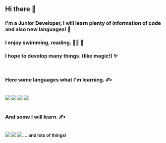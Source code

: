 ## Hi there 👋

### I'm a Junior Developer, I will learn plenty of information of code and also new languages! 🚀 <br/>
### I enjoy swimming, reading. 🏊‍♂️ 📖 <br/>
### I hope to develop many things. (like magic!) ✨ <br/>
<br/>

### Here some languages what I'm learning. ✍
<br/>
<img src="https://img.shields.io/badge/Html-E34F26?style=flat-square&logo=Html5&logoColor=white"/>
<img src="https://img.shields.io/badge/Css-1572B6?style=flat-square&logo=Css3&logoColor=white"/>
<img src="https://img.shields.io/badge/Javascript-F7DF1E?style=flat-square&logo=Javascript&logoColor=white"/>
<img src="https://img.shields.io/badge/Git-F05032?style=flat-square&logo=Git&logoColor=white"/>
<br/>
<br/>

### And some I <b>will<b/> learn. ✍
<br/>
<img src="https://img.shields.io/badge/Node.js-339933?style=flat-square&logo=Node.js&logoColor=white"/>
<img src="https://img.shields.io/badge/React-61DAFB?style=flat-square&logo=React&logoColor=white"/>
<img src="https://img.shields.io/badge/Python-3776AB?style=flat-square&logo=Python&logoColor=white"/>
 ... and lots of things!
 <br/><br/>

